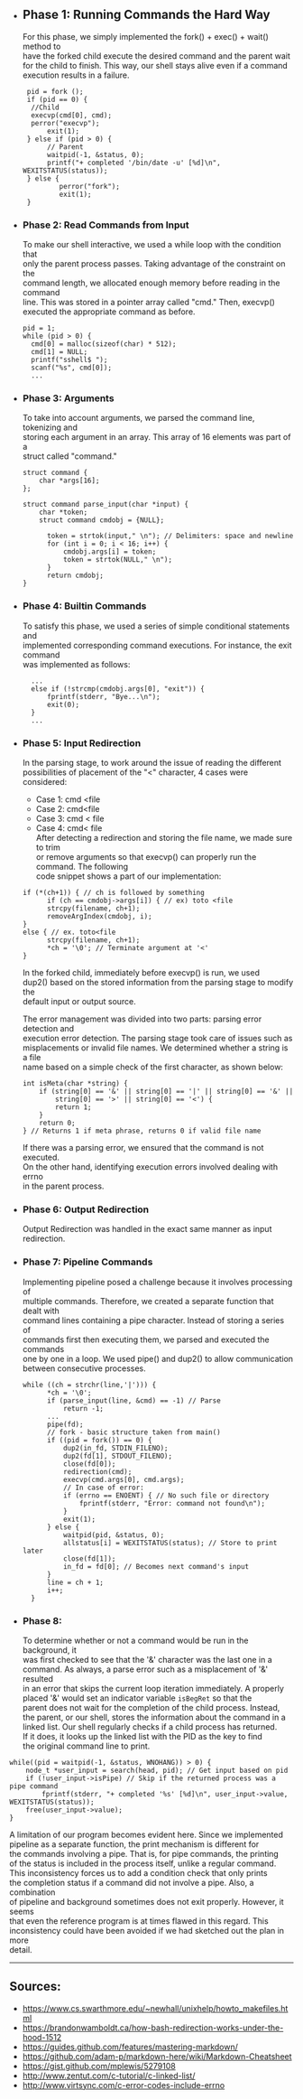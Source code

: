 + ## Phase 1: Running Commands the Hard Way
  For this phase, we simply implemented the fork() + exec() + wait() method to      
  have the forked child execute the desired command and the parent wait   
  for the child to finish. This way, our shell stays alive even if a command   
  execution results in a failure. 
  ```
   pid = fork ();
   if (pid == 0) {
	//Child
	execvp(cmd[0], cmd);
	perror("execvp");
    	exit(1);
   } else if (pid > 0) {
        // Parent
        waitpid(-1, &status, 0);
        printf("+ completed '/bin/date -u' [%d]\n", WEXITSTATUS(status));
   } else {
           perror("fork");
           exit(1);
   }
  ```
+ ### Phase 2: Read Commands from Input
  To make our shell interactive, we used a while loop with the condition that   
  only the parent process passes. Taking advantage of the constraint on the  
  command length, we allocated enough memory before reading in the command  
  line. This was stored in a pointer array called "cmd." Then, execvp()  
  executed the appropriate command as before.
  ```
  pid = 1;
  while (pid > 0) {
	cmd[0] = malloc(sizeof(char) * 512);
	cmd[1] = NULL;
	printf("sshell$ ");
	scanf("%s", cmd[0]);
	...
  ```
+ ### Phase 3: Arguments
  To take into account arguments, we parsed the command line, tokenizing and  
  storing each argument in an array. This array of 16 elements was part of a  
  struct called "command."  
  ```
  struct command {
	  char *args[16];
  };

  struct command parse_input(char *input) {
	  char *token;
	  struct command cmdobj = {NULL};
	
	    token = strtok(input," \n"); // Delimiters: space and newline
	    for (int i = 0; i < 16; i++) {
		    cmdobj.args[i] = token;
		    token = strtok(NULL," \n");
	    }
	    return cmdobj;
  }
  ```
+ ### Phase 4: Builtin Commands
  To satisfy this phase, we used a series of simple conditional statements and  
  implemented corresponding command executions. For instance, the exit command  
  was implemented as follows:
  ```
  	...
	else if (!strcmp(cmdobj.args[0], "exit")) {
		fprintf(stderr, "Bye...\n");
		exit(0);
	}
	...
  ```
+ ### Phase 5: Input Redirection
  In the parsing stage, to work around the issue of reading the different  
  possibilities of placement of the "<" character, 4 cases were considered:  
  + Case 1: cmd <file
  + Case 2: cmd<file
  + Case 3: cmd < file
  + Case 4: cmd< file  
  After detecting a redirection and storing the file name, we made sure to trim  
  or remove arguments so that execvp() can properly run the command. The following  
  code snippet shows a part of our implementation:  
  ```
  if (*(ch+1)) { // ch is followed by something
		if (ch == cmdobj->args[i]) { // ex) toto <file
		strcpy(filename, ch+1);
		removeArgIndex(cmdobj, i);
  }
  else { // ex. toto<file
		strcpy(filename, ch+1);
		*ch = '\0'; // Terminate argument at '<'
  }
  ```
  
  In the forked child, immediately before execvp() is run, we used  
  dup2() based on the stored information from the parsing stage to modify the  
  default input or output source.  
    
  The error management was divided into two parts: parsing error detection and  
  execution error detection. The parsing stage took care of issues such as   
  misplacements or invalid file names. We determined whether a string is a file  
  name based on a simple check of the first character, as shown below:  
  ```
  int isMeta(char *string) {
	  if (string[0] == '&' || string[0] == '|' || string[0] == '&' ||  
          string[0] == '>' || string[0] == '<') { 
		  return 1;
	  }
	  return 0;
  } // Returns 1 if meta phrase, returns 0 if valid file name
  ```
  If there was a parsing error, we ensured that the command is not executed.  
  On the other hand, identifying execution errors involved dealing with errno  
  in the parent process.  

+ ### Phase 6: Output Redirection
  Output Redirection was handled in the exact same manner as input redirection.  

+ ### Phase 7: Pipeline Commands
  Implementing pipeline posed a challenge because it involves processing of  
  multiple commands. Therefore, we created a separate function that dealt with  
  command lines containing a pipe character. Instead of storing a series of   
  commands first then executing them, we parsed and executed the commands   
  one by one in a loop. We used pipe() and dup2() to allow communication  
  between consecutive processes.
  ```
  while ((ch = strchr(line,'|'))) {
		*ch = '\0';
		if (parse_input(line, &cmd) == -1) // Parse
			return -1;
		...
		pipe(fd); 
		// fork - basic structure taken from main()
		if ((pid = fork()) == 0) {
			dup2(in_fd, STDIN_FILENO);
			dup2(fd[1], STDOUT_FILENO);
			close(fd[0]);
			redirection(cmd);
			execvp(cmd.args[0], cmd.args);
			// In case of error:
			if (errno == ENOENT) { // No such file or directory
				fprintf(stderr, "Error: command not found\n");
			}
			exit(1);
		} else {
			waitpid(pid, &status, 0);
			allstatus[i] = WEXITSTATUS(status); // Store to print later
			close(fd[1]);
			in_fd = fd[0]; // Becomes next command's input
		}
		line = ch + 1;
		i++;
	}
  ```
  
+ ### Phase 8: 
  To determine whether or not a command would be run in the background, it  
  was first checked to see that the '&' character was the last one in a  
  command. As always, a parse error such as a misplacement of '&' resulted  
  in an error that skips the current loop iteration immediately. A properly  
  placed '&' would set an indicator variable ```isBegRet``` so that the  
  parent does not wait for the completion of the child process. Instead,  
  the parent, or our shell, stores the information about the command in a  
  linked list. Our shell regularly checks if a child process has returned.  
  If it does, it looks up the linked list with the PID as the key to find  
  the original command line to print. 

```
while((pid = waitpid(-1, &status, WNOHANG)) > 0) {
	node_t *user_input = search(head, pid); // Get input based on pid  
	if (!user_input->isPipe) // Skip if the returned process was a pipe command  
		fprintf(stderr, "+ completed '%s' [%d]\n", user_input->value, WEXITSTATUS(status));  
	free(user_input->value);
}
```
  A limitation of our program becomes evident here. Since we implemented  
  pipeline as a separate function, the print mechanism is different for  
  the commands involving a pipe. That is, for pipe commands, the printing  
  of the status is included in the process itself, unlike a regular command.  
  This inconsistency forces us to add a condition check that only prints  
  the completion status if a command did not involve a pipe. Also, a combination  
  of pipeline and background sometimes does not exit properly. However, it seems  
  that even the reference program is at times flawed in this regard. This  
  inconsistency could have been avoided if we had sketched out the plan in more  
  detail.

___


## Sources:
+ https://www.cs.swarthmore.edu/~newhall/unixhelp/howto_makefiles.html
+ https://brandonwamboldt.ca/how-bash-redirection-works-under-the-hood-1512
+ https://guides.github.com/features/mastering-markdown/
+ https://github.com/adam-p/markdown-here/wiki/Markdown-Cheatsheet
+ https://gist.github.com/mplewis/5279108
+ http://www.zentut.com/c-tutorial/c-linked-list/ 
+ http://www.virtsync.com/c-error-codes-include-errno
